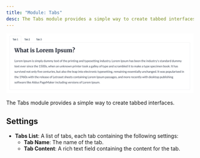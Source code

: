 ```yaml
---
title: "Module: Tabs"
desc: The Tabs module provides a simple way to create tabbed interfaces.
---
```


<img src="./tabs.png" alt="Screenshot of Tabs Module" />

The Tabs module provides a simple way to create tabbed interfaces.

## Settings

- **Tabs List**: A list of tabs, each tab containing the following settings:
  - **Tab Name**: The name of the tab.
  - **Tab Content**: A rich text field containing the content for the tab.
